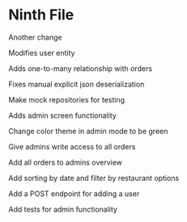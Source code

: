 # Ninth File

Another change

Modifies user entity

Adds one-to-many relationship with orders

Fixes manual explicit json deserialization

Make mock repositories for testing

Adds admin screen functionality

Change color theme in admin mode to be green

Give admins write access to all orders

Add all orders to admins overview

Add sorting by date and filter by restaurant options

Add a POST endpoint for adding a user

Add tests for admin functionality
